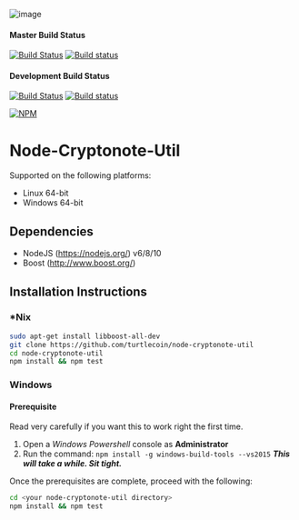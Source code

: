 ![image](https://user-images.githubusercontent.com/34389545/35821974-62e0e25c-0a70-11e8-87dd-2cfffeb6ed47.png)

#### Master Build Status
[![Build Status](https://travis-ci.org/turtlecoin/node-cryptonote-util.svg?branch=master)](https://travis-ci.org/node-cryptonote-util/turtlecoin) [![Build status](https://ci.appveyor.com/api/projects/status/github/turtlecoin/node-cryptonote-util?branch=master&svg=true)](https://ci.appveyor.com/project/RocksteadyTC/node-cryptonote-util/branch/master)


#### Development Build Status
[![Build Status](https://travis-ci.org/turtlecoin/node-cryptonote-util.svg?branch=development)](https://travis-ci.org/node-cryptonote-util/turtlecoin) [![Build status](https://ci.appveyor.com/api/projects/status/github/turtlecoin/node-cryptonote-util?branch=development&svg=true)](https://ci.appveyor.com/project/RocksteadyTC/node-cryptonote-util/branch/development)

[![NPM](https://nodei.co/npm/turtlecoin-cryptonote-util.png?downloads=true&stars=true)](https://nodei.co/npm/turtlecoin-cryptonote-util/)

# Node-Cryptonote-Util

Supported on the following platforms:

* Linux 64-bit
* Windows 64-bit

## Dependencies

* NodeJS (https://nodejs.org/) v6/8/10
* Boost (http://www.boost.org/)

## Installation Instructions

### *Nix

```bash
sudo apt-get install libboost-all-dev
git clone https://github.com/turtlecoin/node-cryptonote-util
cd node-cryptonote-util
npm install && npm test
```

### Windows

#### Prerequisite

Read very carefully if you want this to work right the first time.

1) Open a *Windows Powershell* console as **Administrator**
2) Run the command: `npm install -g windows-build-tools --vs2015`
   ***This will take a while. Sit tight.***
   
Once the prerequisites are complete, proceed with the following:

```bash
cd <your node-cryptonote-util directory>
npm install && npm test
```
